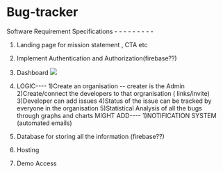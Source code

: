 # Bug-tracker

Software Requirement Specifications - - - - - - - - - 
1. Landing page for mission statement , CTA etc
2. Implement Authentication and Authorization(firebase??)
3. Dashboard
    <img src="https://cdn.dribbble.com/users/7383147/screenshots/18946435/media/  734db602896cc7a8eb0e54571a5b2ef9.png"> </img>

4. LOGIC----
    1)Create an organisation -- creater is the Admin
    2)Create/connect the developers to that orgranisation ( links/invite)
    3)Developer can add issues 
    4)Status of the issue can be tracked by everyone in the organisation
    5)Statistical Analysis of all the bugs through graphs and charts
    MIGHT ADD----
    1)NOTIFICATION SYSTEM (automated emails)
5. Database for storing all the information (firebase??)
6. Hosting
7. Demo Access


